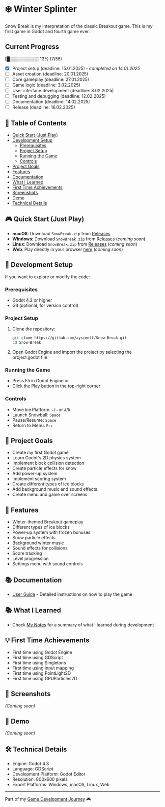 # ❄️ Winter Splinter

Snow Break is my interpretation of the classic Breakout game. This is my first game in Godot and fourth game ever.

## Current Progress
[█░░░░░░░░░] 13% (7/56)

- [x] Project setup (deadline: 15.01.2025) - _completed on 14.01.2025_
- [ ] Asset creation (deadline: 20.01.2025)
- [ ] Core gameplay (deadline: 27.01.2025)
- [ ] Game logic (deadline: 3.02.2025)
- [ ] User interface development (deadline: 8.02.2025)
- [ ] Testing and debugging (deadline: 12.02.2025)
- [ ] Documentation (deadline: 14.02.2025)
- [ ] Release (deadline: 16.02.2025)

## 📑 Table of Contents
- [Quick Start (Just Play)](#-quick-start-just-play)
- [Development Setup](#-development-setup)
  - [Prerequisites](#prerequisites)
  - [Project Setup](#project-setup)
  - [Running the Game](#running-the-game)
  - [Controls](#controls)
- [Project Goals](#-project-goals)
- [Features](#-features)
- [Documentation](#-documentation)
- [What I Learned](#-what-i-learned)
- [First Time Achievements](#-first-time-achievements)
- [Screenshots](#-screenshots)
- [Demo](#-demo)
- [Technical Details](#-technical-details)

## 🎮 Quick Start (Just Play)
- **macOS**: Download `SnowBreak.zip` from [Releases](https://github.com/aysieelf/Snow-Break/releases/tag/macos-1.0.0)
- **Windows**: Download `SnowBreak.zip` from [Releases]() (_coming soon_)
- **Linux**: Download `SnowBreak.zip` from [Releases]() (_coming soon_)
- **Web**: Play directly in your browser [here]() (_coming soon_)

## 🚀 Development Setup
If you want to explore or modify the code:

### Prerequisites
- Godot 4.2 or higher
- Git (optional, for version control)

### Project Setup
1. Clone the repository:
   ```bash
   git clone https://github.com/aysieelf/Snow-Break.git
   cd Snow-Break
   ```

2. Open Godot Engine and import the project by selecting the project.godot file

### Running the Game
- Press F5 in Godot Engine or
- Click the Play button in the top-right corner

### Controls
- Move Ice Platform: `←`/`→` or `A`/`D`
- Launch Snowball: `Space`
- Pause/Resume: `Space`
- Return to Menu: `Esc`

## 🎯 Project Goals
- Create my first Godot game
- Learn Godot's 2D physics system
- Implement block collision detection
- Create particle effects for snow
- Add power-up system
- Implement scoring system
- Create different types of ice blocks
- Add background music and sound effects
- Create menu and game over screens

## 🚀 Features
- Winter-themed Breakout gameplay
- Different types of ice blocks
- Power-up system with frozen bonuses
- Snow particle effects
- Background winter music
- Sound effects for collisions
- Score tracking
- Level progression
- Settings menu with sound controls

## 📚 Documentation
- [User Guide](docs/user-guide.md) - Detailed instructions on how to play the game

## 📚 What I Learned
- Check [My Notes](MyNotes.md) for a summary of what I learned during development

## 💡 First Time Achievements
- First time using Godot Engine
- First time using GDScript
- First time using Singletons
- First time using input mapping
- First time using PointLight2D
- First time using GPUParticles2D

## 📸 Screenshots
_(Coming soon)_

## 🎥 Demo
_(Coming soon)_

## 🛠️ Technical Details
- Engine: Godot 4.3
- Language: GDScript
- Development Platform: Godot Editor
- Resolution: 800x600 pixels
- Export Platforms: Windows, macOS, Linux, Web

---
Part of my [Game Development Journey](https://github.com/aysieelf/Game-Dev-Journey) 🎮

